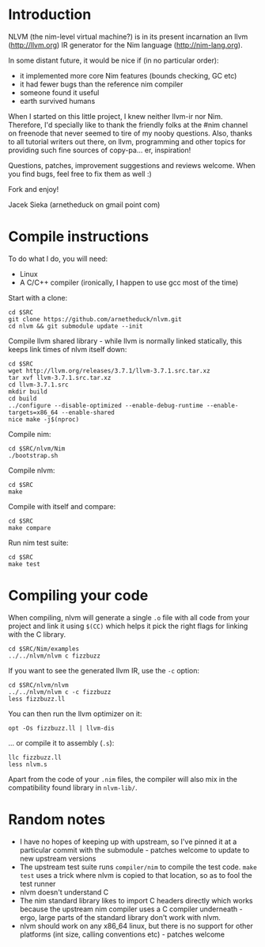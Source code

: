 # Introduction

NLVM (the nim-level virtual machine?) is in its present incarnation an llvm
(http://llvm.org) IR generator for the Nim language (http://nim-lang.org).

In some distant future, it would be nice if (in no particular order):

* it implemented more core Nim features (bounds checking, GC etc)
* it had fewer bugs than the reference nim compiler
* someone found it useful
* earth survived humans

When I started on this little project, I knew neither llvm-ir nor Nim.
Therefore, I'd specially like to thank the friendly folks at the #nim
channel on freenode that never seemed to tire of my nooby questions.
Also, thanks to all tutorial writers out there, on llvm, programming
and other topics for providing such fine sources of copy-pa... er,
inspiration!

Questions, patches, improvement suggestions and reviews welcome. When
you find bugs, feel free to fix them as well :)

Fork and enjoy!

Jacek Sieka (arnetheduck on gmail point com)

# Compile instructions

To do what I do, you will need:
* Linux
* A C/C++ compiler (ironically, I happen to use gcc most of the time)

Start with a clone:

    cd $SRC
    git clone https://github.com/arnetheduck/nlvm.git
    cd nlvm && git submodule update --init

Compile llvm shared library - while llvm is normally linked statically, this
keeps link times of nlvm itself down:

    cd $SRC
    wget http://llvm.org/releases/3.7.1/llvm-3.7.1.src.tar.xz
    tar xvf llvm-3.7.1.src.tar.xz
    cd llvm-3.7.1.src
    mkdir build
    cd build
    ../configure --disable-optimized --enable-debug-runtime --enable-targets=x86_64 --enable-shared
    nice make -j$(nproc)

Compile nim:

    cd $SRC/nlvm/Nim
    ./bootstrap.sh

Compile nlvm:

    cd $SRC
    make

Compile with itself and compare:

    cd $SRC
    make compare

Run nim test suite:

    cd $SRC
    make test

# Compiling your code

When compiling, nlvm will generate a single `.o` file with all code from your
project and link it using `$(CC)` which helps it pick the right flags for
linking with the C library.

    cd $SRC/Nim/examples
    ../../nlvm/nlvm c fizzbuzz

If you want to see the generated llvm IR, use the `-c` option:

    cd $SRC/nlvm/nlvm
    ../../nlvm/nlvm c -c fizzbuzz
    less fizzbuzz.ll

You can then run the llvm optimizer on it:

    opt -Os fizzbuzz.ll | llvm-dis

... or compile it to assembly (`.s`):

    llc fizzbuzz.ll
    less nlvm.s

Apart from the code of your `.nim` files, the compiler will also mix in the
compatibility found library in `nlvm-lib/`.

# Random notes

* I have no hopes of keeping up with upstream, so I've pinned it at a
  particular commit with the submodule - patches welcome to update to new
  upstream versions
* The upstream test suite runs `compiler/nim` to compile the test code.
  `make test` uses a trick where nlvm is copied to that location, so as to
  fool the test runner
* nlvm doesn't understand C
* The nim standard library likes to import C headers directly which works
  because the upstream nim compiler uses a C compiler underneath - ergo,
  large parts of the standard library don't work with nlvm.
* nlvm should work on any x86_64 linux, but there is no support for other
  platforms (int size, calling conventions etc) - patches welcome